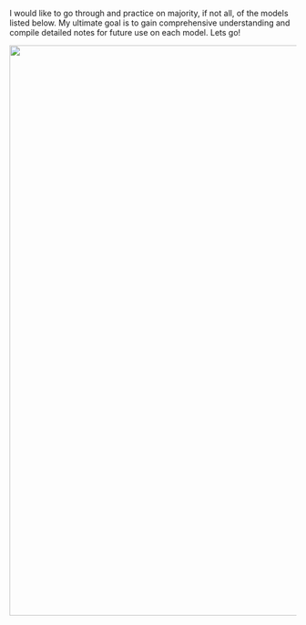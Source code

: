 I would like to go through and practice on majority, if not all, of the models listed below. My ultimate goal is to gain comprehensive understanding and compile detailed notes for future use on each model. Lets go!

<img width="1000" alt="" src="https://github.com/user-attachments/assets/ffecf765-6f72-4035-8e1a-32a220772264">
